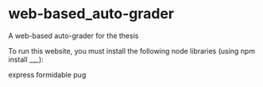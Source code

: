 # web-based_auto-grader
A web-based auto-grader for the thesis

To run this website, you must install the following node libraries (using npm install ___):

express
formidable
pug
